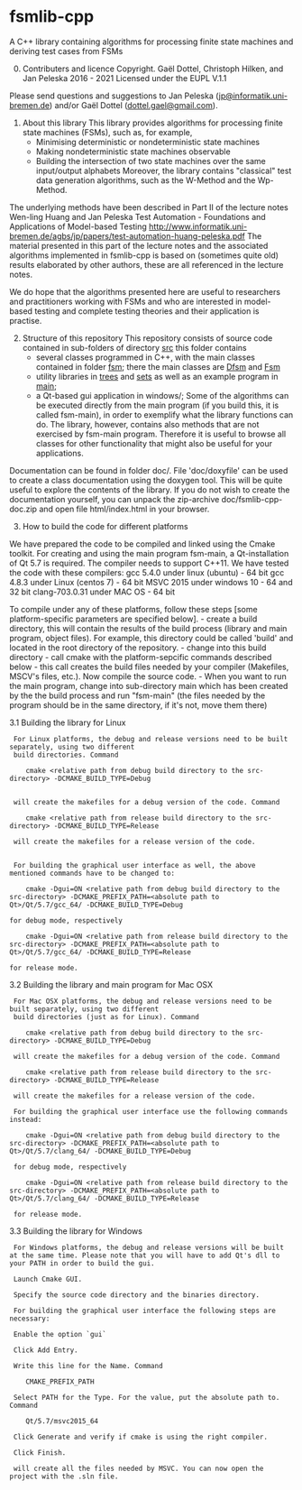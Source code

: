 # fsmlib-cpp
A C++ library containing algorithms for processing finite state machines and deriving test cases from FSMs

 0. Contributers and licence
 Copyright. Gaël Dottel, Christoph Hilken, and Jan Peleska 2016 - 2021
 Licensed under the EUPL V.1.1

 Please send questions and suggestions to 
        Jan Peleska (jp@informatik.uni-bremen.de) and/or 
        Gaël Dottel (dottel.gael@gmail.com).
 
 1. About this library
 This library provides algorithms for processing finite state machines (FSMs), such as, for example,
       - Minimising deterministic or nondeterministic state machines
       - Making nondeterministic state machines observable
       - Building the intersection of two state machines over the same input/output alphabets
 Moreover, the library contains "classical" test data generation algorithms, such as the W-Method and the Wp-Method.

 The underlying methods have been described in Part II of the lecture notes 
      Wen-ling Huang and Jan Peleska
      Test Automation - Foundations and Applications of Model-based Testing
      http://www.informatik.uni-bremen.de/agbs/jp/papers/test-automation-huang-peleska.pdf
 The material presented in this part of the lecture notes and the associated algorithms implemented in fsmlib-cpp is based on (sometimes quite old) results elaborated by other authors, these are all referenced in the lecture notes. 
 
 We do hope that the algorithms presented here are useful to researchers and practitioners working with FSMs and who are interested in model-based testing and complete testing theories and their application is practise.
 
 2. Structure of this repository
 This repository consists of source code contained in sub-folders of directory [src](src) this folder contains
    - several classes programmed in C++, with the main classes contained in folder [fsm](src/fsm);
      there the main classes are [Dfsm](src/fsm/Dfsm.h) and [Fsm](src/fsm/Fsm.h)
	- utility libraries in [trees](src/trees) and [sets](src/sets) as well as an example program in [main](src/main);
    - a Qt-based gui application in windows/;
 Some of the algorithms can be executed directly from the main program (if you build this, it is called fsm-main), in order to exemplify what the library functions can do. The library, however, contains also methods that are not exercised by fsm-main program. Therefore it is useful to browse all classes for other functionality that might also be useful for your applications.

Documentation can be found in folder doc/. File 'doc/doxyfile' can be used to create a class documentation using the doxygen tool. This will be quite useful to explore the contents of the library. If you do not wish to create the documentation yourself, you can unpack the zip-archive doc/fsmlib-cpp-doc.zip and open file html/index.html in your browser.
 
 3. How to build the code for different platforms
 
 We have prepared the code to be compiled and linked using the Cmake toolkit. For creating and using the main program fsm-main, a Qt-installation of Qt 5.7 is required. The compiler needs to support C++11. We have tested the code with these compilers: 
   gcc 5.4.0 under linux (ubuntu) - 64 bit
   gcc 4.8.3 under Linux (centos 7) - 64 bit
   MSVC 2015 under windows 10 - 64 and 32 bit
   clang-703.0.31 under MAC OS - 64 bit

 To compile under any of these platforms, follow these steps [some platform-specific parameters are specified below].
	- create a build directory, this will contain the results of the build process (library and main program, object files). For example, this directory could be called 'build' and located in the root directory of the repository.
	- change into this build directory
	- call cmake with the platform-sepcific commands described below 
	- this call creates the build files needed by your compiler (Makefiles, MSCV's files, etc.). Now compile the source code.
	- When you want to run the main program, change into sub-directory main which has been created by the the build process and run "fsm-main" (the files needed by the program should be in the same directory, if it's not, move them there) 


 3.1 Building the library for Linux
 
     For Linux platforms, the debug and release versions need to be built separately, using two different
     build directories. Command
	 
		cmake <relative path from debug build directory to the src-directory> -DCMAKE_BUILD_TYPE=Debug
     
                
     will create the makefiles for a debug version of the code. Command 
     
		cmake <relative path from release build directory to the src-directory> -DCMAKE_BUILD_TYPE=Release
		
     will create the makefiles for a release version of the code.
	 
	 
	 For building the graphical user interface as well, the above mentioned commands have to be changed to:
		
		cmake -Dgui=ON <relative path from debug build directory to the src-directory> -DCMAKE_PREFIX_PATH=<absolute path to Qt>/Qt/5.7/gcc_64/ -DCMAKE_BUILD_TYPE=Debug
		
	for debug mode, respectively
		
		cmake -Dgui=ON <relative path from release build directory to the src-directory> -DCMAKE_PREFIX_PATH=<absolute path to Qt>/Qt/5.7/gcc_64/ -DCMAKE_BUILD_TYPE=Release
		
	for release mode. 
		
 3.2 Building the library and main program for Mac OSX
 
     For Mac OSX platforms, the debug and release versions need to be built separately, using two different
     build directories (just as for Linux). Command
     
	    cmake <relative path from debug build directory to the src-directory> -DCMAKE_BUILD_TYPE=Debug
        
     will create the makefiles for a debug version of the code. Command
     
        cmake <relative path from release build directory to the src-directory> -DCMAKE_BUILD_TYPE=Release
        
     will create the makefiles for a release version of the code.
	 
	 For building the graphical user interface use the following commands instead:
	 
	    cmake -Dgui=ON <relative path from debug build directory to the src-directory> -DCMAKE_PREFIX_PATH=<absolute path to Qt>/Qt/5.7/clang_64/ -DCMAKE_BUILD_TYPE=Debug
	 
	 for debug mode, respectively
	 
		cmake -Dgui=ON <relative path from release build directory to the src-directory> -DCMAKE_PREFIX_PATH=<absolute path to Qt>/Qt/5.7/clang_64/ -DCMAKE_BUILD_TYPE=Release
	 
	 for release mode.
     
 3.3 Building the library for Windows
 
     For Windows platforms, the debug and release versions will be built at the same time. Please note that you will have to add Qt's dll to your PATH in order to build the gui.
	 
	 Launch Cmake GUI.
	 
	 Specify the source code directory and the binaries directory.
	 
	 For building the graphical user interface the following steps are necessary:
	 
	 Enable the option `gui`
	 
	 Click Add Entry.
	 
	 Write this line for the Name. Command
	 
		CMAKE_PREFIX_PATH
		
	 Select PATH for the Type. For the value, put the absolute path to. Command
	 
		Qt/5.7/msvc2015_64
	 
	 Click Generate and verify if cmake is using the right compiler.
	 
	 Click Finish.
	 
	 will create all the files needed by MSVC. You can now open the project with the .sln file.
	 
	 
